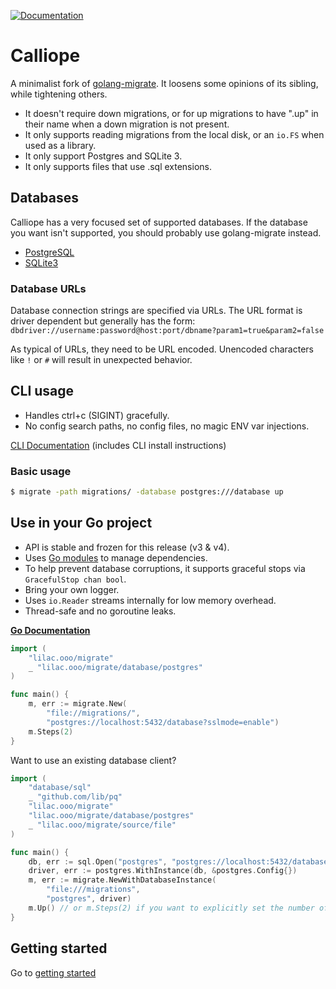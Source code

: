 [![Documentation](https://pkg.go.dev/badge/lilac.ooo/migrate)](https://pkg.go.dev/lilac.ooo/migrate)

# Calliope

A minimalist fork of [golang-migrate](https://github.com/golang-migrate/migrate). It loosens some opinions of its sibling, while tightening others.

- It doesn't require down migrations, or for up migrations to have ".up" in their name when a down migration is not present.
- It only supports reading migrations from the local disk, or an `io.FS` when used as a library.
- It only support Postgres and SQLite 3.
- It only supports files that use .sql extensions.


## Databases

Calliope has a very focused set of supported databases. If the database you want isn't supported, you should probably use golang-migrate instead.

* [PostgreSQL](database/postgres)
* [SQLite3](database/sqlite3)

### Database URLs

Database connection strings are specified via URLs. The URL format is driver dependent but generally has the form: `dbdriver://username:password@host:port/dbname?param1=true&param2=false`

As typical of URLs, they need to be URL encoded. Unencoded characters like `!` or `#` will result in unexpected behavior.

## CLI usage

* Handles ctrl+c (SIGINT) gracefully.
* No config search paths, no config files, no magic ENV var injections.

[CLI Documentation](cmd/migrate) (includes CLI install instructions)

### Basic usage

```bash
$ migrate -path migrations/ -database postgres:///database up
```

## Use in your Go project

* API is stable and frozen for this release (v3 & v4).
* Uses [Go modules](https://golang.org/cmd/go/#hdr-Modules__module_versions__and_more) to manage dependencies.
* To help prevent database corruptions, it supports graceful stops via `GracefulStop chan bool`.
* Bring your own logger.
* Uses `io.Reader` streams internally for low memory overhead.
* Thread-safe and no goroutine leaks.

__[Go Documentation](https://pkg.go.dev/lilac.ooo/migrate)__

```go
import (
    "lilac.ooo/migrate"
    _ "lilac.ooo/migrate/database/postgres"
)

func main() {
    m, err := migrate.New(
        "file://migrations/",
        "postgres://localhost:5432/database?sslmode=enable")
    m.Steps(2)
}
```

Want to use an existing database client?

```go
import (
    "database/sql"
    _ "github.com/lib/pq"
    "lilac.ooo/migrate"
    "lilac.ooo/migrate/database/postgres"
    _ "lilac.ooo/migrate/source/file"
)

func main() {
    db, err := sql.Open("postgres", "postgres://localhost:5432/database?sslmode=enable")
    driver, err := postgres.WithInstance(db, &postgres.Config{})
    m, err := migrate.NewWithDatabaseInstance(
        "file:///migrations",
        "postgres", driver)
    m.Up() // or m.Steps(2) if you want to explicitly set the number of migrations to run
}
```

## Getting started

Go to [getting started](GETTING_STARTED.md)
